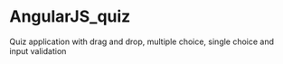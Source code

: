 # AngularJS_quiz
Quiz application with drag and drop, multiple choice, single choice and input validation
